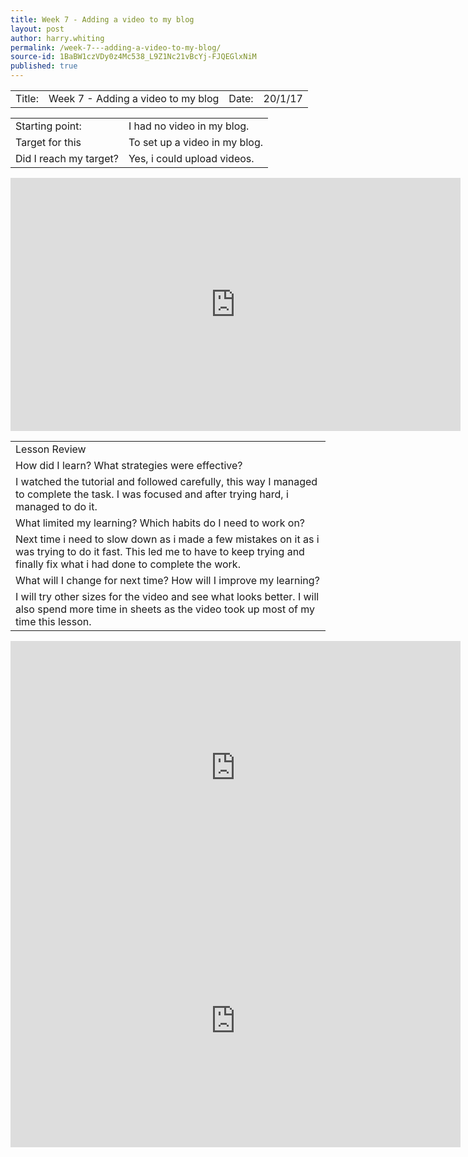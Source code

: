 ```yaml
---
title: Week 7 - Adding a video to my blog
layout: post
author: harry.whiting
permalink: /week-7---adding-a-video-to-my-blog/
source-id: 1BaBW1czVDy0z4Mc538_L9Z1Nc21vBcYj-FJQEGlxNiM
published: true
---
```

<table>
  <tr>
    <td>Title:</td>
    <td>Week 7 - Adding a video to my blog</td>
    <td> Date:  </td>
    <td>20/1/17</td>
  </tr>
</table>


<table>
  <tr>
    <td>Starting point:</td>
    <td>I had no video in my blog.</td>
  </tr>
  <tr>
    <td>Target for this </td>
    <td>To set up a video in my blog.</td>
  </tr>
  <tr>
    <td>Did I reach my target? </td>
    <td>Yes, i could upload videos. </td>
  </tr>
</table>


<iframe width="720" height="405" src="https://www.youtube.com/embed/MrnASJHdcRA?rel=0&amp;controls=0&amp;showinfo=0" frameborder="0" allowfullscreen></iframe>

<table>
  <tr>
    <td>Lesson Review</td>
  </tr>
  <tr>
    <td>How did I learn? What strategies were effective? </td>
  </tr>
  <tr>
    <td>I watched the tutorial and followed carefully, this way I managed to complete the task. I was focused and after trying hard, i managed to do it.</td>
  </tr>
  <tr>
    <td>What limited my learning? Which habits do I need to work on? </td>
  </tr>
  <tr>
    <td>Next time i need to slow down as i made a few mistakes on it as i was trying to do it fast. This led me to have to keep trying and finally fix what i had done to complete the work. </td>
  </tr>
  <tr>
    <td>What will I change for next time? How will I improve my learning?</td>
  </tr>
  <tr>
    <td>I will try other sizes for the video and see what looks better. I will also spend more time in sheets as the video took up most of my time this lesson. </td>
  </tr>
</table>


<iframe width="720" height="405" src="https://www.youtube.com/embed/Va75GaPv5jY?rel=0&amp;controls=0&amp;showinfo=0" frameborder="0" allowfullscreen></iframe>

<iframe width="720" height="405" src="https://www.youtube.com/embed/-NlxlI3KH6U?rel=0&amp;controls=0&amp;showinfo=0" frameborder="0" allowfullscreen></iframe>

